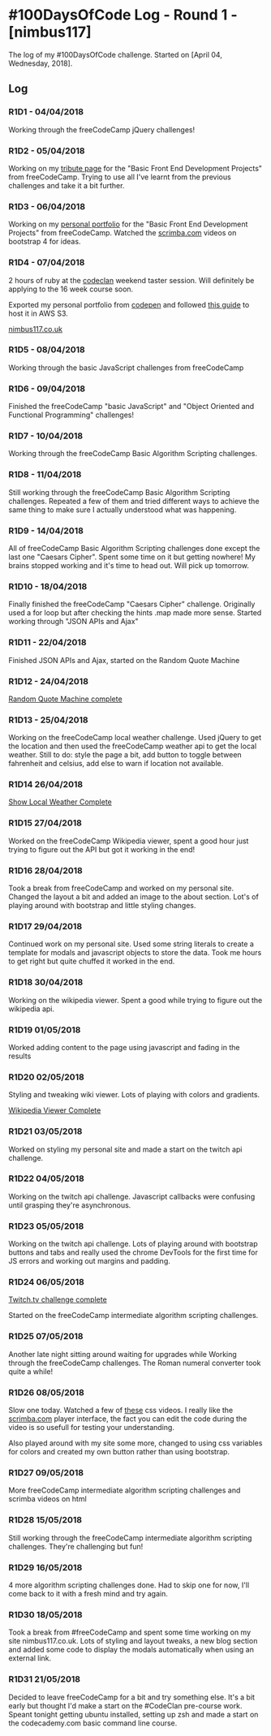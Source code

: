 # #100DaysOfCode Log - Round 1 - [nimbus117]

The log of my #100DaysOfCode challenge. Started on [April 04, Wednesday, 2018].

## Log

### R1D1 - 04/04/2018
Working through the freeCodeCamp jQuery challenges!

### R1D2 - 05/04/2018
Working on my [tribute page](https://codepen.io/nimbus117/full/bvxgmO/) for the "Basic Front End Development Projects" from freeCodeCamp. Trying to use all I've learnt from the previous challenges and take it a bit further.

### R1D3 - 06/04/2018
Working on my [personal portfolio](https://codepen.io/nimbus117/full/zWmqNj/) for the "Basic Front End Development Projects" from freeCodeCamp. Watched the [scrimba.com](https://scrimba.com/playlist/pD5KUE) videos on bootstrap 4 for ideas.

### R1D4 - 07/04/2018
2 hours of ruby at the [codeclan](https://codeclan.com) weekend taster session. Will definitely be applying to the 16 week course soon.

Exported my personal portfolio from [codepen](https://codepen.io) and followed [this guide](https://docs.aws.amazon.com/AmazonS3/latest/dev/WebsiteHosting.html) to host it in AWS S3. 

[nimbus117.co.uk](http://www.nimbus117.co.uk)

### R1D5 - 08/04/2018

Working through the basic JavaScript challenges from freeCodeCamp

### R1D6 - 09/04/2018

Finished the freeCodeCamp "basic JavaScript" and "Object Oriented and Functional Programming" challenges!

### R1D7 - 10/04/2018

Working through the freeCodeCamp Basic Algorithm Scripting challenges.

### R1D8 - 11/04/2018

Still working through the freeCodeCamp Basic Algorithm Scripting challenges. Repeated a few of them and tried different ways to achieve the same thing to make sure I actually understood what was happening.

### R1D9 - 14/04/2018

All of freeCodeCamp Basic Algorithm Scripting challenges done except the last one "Caesars Cipher". Spent some time on it but getting nowhere! My brains stopped working and it's time to head out. Will pick up tomorrow.

### R1D10 - 18/04/2018

Finally finished the freeCodeCamp "Caesars Cipher" challenge. Originally used a for loop but after checking the hints .map made more sense. Started working through "JSON APIs and Ajax"

### R1D11 - 22/04/2018

Finished JSON APIs and Ajax, started on the Random Quote Machine

### R1D12 - 24/04/2018

[Random Quote Machine complete](https://codepen.io/nimbus117/full/LmNyZV/)

### R1D13 - 25/04/2018

Working on the freeCodeCamp local weather challenge. Used jQuery to get the location and then used the freeCodeCamp weather api to get the local weather. Still to do: style the page a bit, add button to toggle between fahrenheit and celsius, add else to warn if location not available.

### R1D14 26/04/2018

[Show Local Weather Complete](https://codepen.io/nimbus117/full/MGebmP/)

### R1D15 27/04/2018

Worked on the freeCodeCamp Wikipedia viewer, spent a good hour just trying to figure out the API but got it working in the end!

### R1D16 28/04/2018

Took a break from freeCodeCamp and worked on my personal site. Changed the layout a bit and added an image to the about section. Lot's of playing around with bootstrap and little styling changes.

### R1D17 29/04/2018

Continued work on my personal site. Used some string literals to create a template for modals and javascript objects to store the data. Took me hours to get right but quite chuffed it worked in the end.

### R1D18 30/04/2018

Working on the wikipedia viewer. Spent a good while trying to figure out the wikipedia api.

### R1D19 01/05/2018

Worked adding content to the page using javascript and fading in the results

### R1D20 02/05/2018

Styling and tweaking wiki viewer. Lots of playing with colors and gradients.

[Wikipedia Viewer Complete](https://codepen.io/nimbus117/full/qYqRWW/)

### R1D21 03/05/2018

Worked on styling my personal site and made a start on the twitch api challenge.

### R1D22 04/05/2018

Working on the twitch api challenge. Javascript callbacks were confusing until grasping they're asynchronous.

### R1D23 05/05/2018

Working on the twitch api challenge. Lots of playing around with bootstrap buttons and tabs and really used the chrome DevTools for the first time for JS errors and working out margins and padding.

### R1D24 06/05/2018

[Twitch.tv challenge complete](https://codepen.io/nimbus117/full/dezQaQ/)

Started on the freeCodeCamp intermediate algorithm scripting challenges.

### R1D25 07/05/2018

Another late night sitting around waiting for upgrades while Working through the freeCodeCamp challenges. The Roman numeral converter took quite a while!

### R1D26 08/05/2018

Slow one today. Watched a few of [these](https://scrimba.com/g/gintrotocss) css videos. I really like the [scrimba.com](https://scrimba.com) player interface, the fact you can edit the code during the video is so usefull for testing your understanding.

Also played around with my site some more, changed to using css variables for colors and created my own button rather than using bootstrap.

### R1D27 09/05/2018

More freeCodeCamp intermediate algorithm scripting challenges and scrimba videos on html

### R1D28 15/05/2018

Still working through the freeCodeCamp intermediate algorithm scripting challenges. They're challenging but fun!

### R1D29 16/05/2018

4 more algorithm scripting challenges done. Had to skip one for now, I'll come back to it with a fresh mind and try again.

### R1D30 18/05/2018

Took a break from #freeCodeCamp and spent some time working on my site nimbus117.co.uk. Lots of styling and layout tweaks, a new blog section and added some code to display the modals automatically when using an external link.

### R1D31 21/05/2018

Decided to leave freeCodeCamp for a bit and try something else. It's a bit early but thought I'd make a start on the #CodeClan pre-course work. Speant tonight getting ubuntu installed, setting up zsh and made a start on the codecademy.com basic command line course.